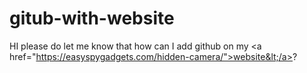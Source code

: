 # gitub-with-website
HI please do let me know that how can I add github on my &lt;a href="https://easyspygadgets.com/hidden-camera/">website&lt;/a>? 
